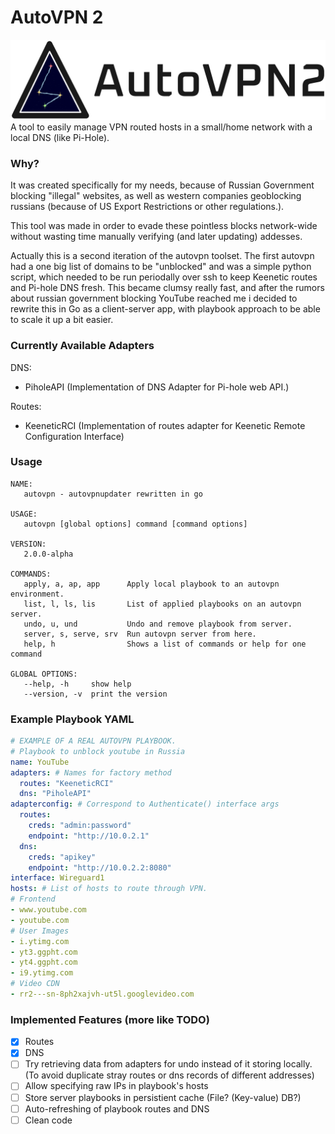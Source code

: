 # AutoVPN 2
![logo](logo.png)
A tool to easily manage VPN routed hosts in a small/home network with a local DNS (like Pi-Hole).

### Why?
It was created specifically for my needs, because of Russian Government blocking "illegal" websites, as well as western companies geoblocking russians (because of US Export Restrictions or other regulations.). 

This tool was made in order to evade these pointless blocks network-wide without wasting time manually verifying (and later updating) addesses.

Actually this is a second iteration of the autovpn toolset. The first autovpn had a one big list of domains to be "unblocked" and was a simple python script, which needed to be run periodally over ssh to keep Keenetic routes and Pi-hole DNS fresh. This became clumsy really fast, and after the rumors about russian government blocking YouTube reached me i decided to rewrite this in Go as a client-server app, with playbook approach to be able to scale it up a bit easier.

### Currently Available Adapters
DNS:
- PiholeAPI (Implementation of DNS Adapter for Pi-hole web API.)

Routes:
- KeeneticRCI (Implementation of routes adapter for Keenetic Remote Configuration Interface)

### Usage
```
NAME:
   autovpn - autovpnupdater rewritten in go

USAGE:
   autovpn [global options] command [command options]

VERSION:
   2.0.0-alpha

COMMANDS:
   apply, a, ap, app      Apply local playbook to an autovpn environment.
   list, l, ls, lis       List of applied playbooks on an autovpn server.
   undo, u, und           Undo and remove playbook from server.
   server, s, serve, srv  Run autovpn server from here.
   help, h                Shows a list of commands or help for one command

GLOBAL OPTIONS:
   --help, -h     show help
   --version, -v  print the version
```

### Example Playbook YAML
```yaml
# EXAMPLE OF A REAL AUTOVPN PLAYBOOK.
# Playbook to unblock youtube in Russia
name: YouTube
adapters: # Names for factory method
  routes: "KeeneticRCI"
  dns: "PiholeAPI"
adapterconfig: # Correspond to Authenticate() interface args
  routes:
    creds: "admin:password"
    endpoint: "http://10.0.2.1"
  dns:
    creds: "apikey"
    endpoint: "http://10.0.2.2:8080"
interface: Wireguard1
hosts: # List of hosts to route through VPN.
# Frontend
- www.youtube.com
- youtube.com
# User Images
- i.ytimg.com
- yt3.ggpht.com
- yt4.ggpht.com
- i9.ytimg.com
# Video CDN
- rr2---sn-8ph2xajvh-ut5l.googlevideo.com
```

### Implemented Features (more like TODO)
- [X] Routes
- [X] DNS
- [ ] Try retrieving data from adapters for undo instead of it storing locally. (To avoid duplicate stray routes or dns records of different addresses)
- [ ] Allow specifying raw IPs in playbook's hosts
- [ ] Store server playbooks in persistient cache (File? (Key-value) DB?)
- [ ] Auto-refreshing of playbook routes and DNS
- [ ] Clean code